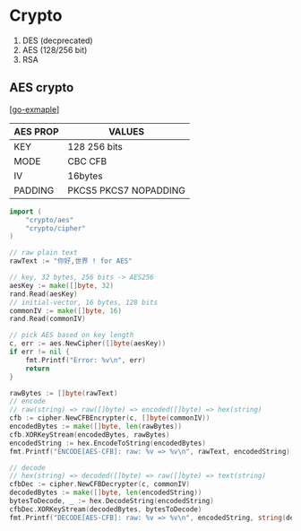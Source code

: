 # Crypto
1. DES (decprecated)
1. AES (128/256 bit)
1. RSA

## AES crypto
[[go-exmaple][aes-go]]

AES PROP | VALUES
---|---
KEY | 128 256 bits  
MODE | CBC CFB  
IV | 16bytes  
PADDING | PKCS5 PKCS7 NOPADDING


```go
import (
	"crypto/aes"
	"crypto/cipher"
)

// raw plain text
rawText := "你好,世界 ! for AES"

// key, 32 bytes, 256 bits -> AES256
aesKey := make([]byte, 32)
rand.Read(aesKey)
// initial-vector, 16 bytes, 128 bits
commonIV := make([]byte, 16)
rand.Read(commonIV)

// pick AES based on key length
c, err := aes.NewCipher([]byte(aesKey))
if err != nil {
    fmt.Printf("Error: %v\n", err)
    return
}

rawBytes := []byte(rawText)
// encode
// raw(string) => raw([]byte) => encoded([]byte) => hex(string)
cfb := cipher.NewCFBEncrypter(c, []byte(commonIV))
encodedBytes := make([]byte, len(rawBytes))
cfb.XORKeyStream(encodedBytes, rawBytes)
encodedString := hex.EncodeToString(encodedBytes)
fmt.Printf("ENCODE[AES-CFB]: raw: %v => %v\n", rawText, encodedString)

// decode
// hex(string) => decoded([]byte) => raw([]byte) => text(string)
cfbDec := cipher.NewCFBDecrypter(c, commonIV)
decodedBytes := make([]byte, len(encodedString))
bytesToDecode, _ := hex.DecodeString(encodedString)
cfbDec.XORKeyStream(decodedBytes, bytesToDecode)
fmt.Printf("DECODE[AES-CFB]: raw: %v => %v\n", encodedString, string(decodedBytes))
```

[aes-go]: https://willh.gitbook.io/build-web-application-with-golang-zhtw/09.0/09.6
